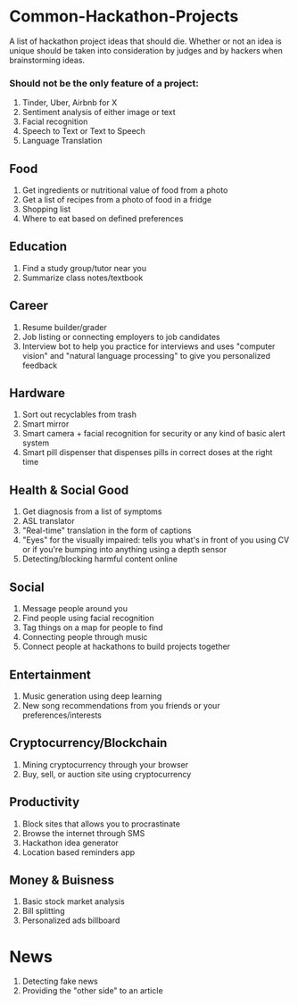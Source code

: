 # Common-Hackathon-Projects
A list of hackathon project ideas that should die.
Whether or not an idea is unique should be taken into consideration by judges and by hackers when brainstorming ideas.

### Should not be the only feature of a project:
1. Tinder, Uber, Airbnb for X
2. Sentiment analysis of either image or text
3. Facial recognition
4. Speech to Text or Text to Speech
5. Language Translation

## Food
1. Get ingredients or nutritional value of food from a photo
2. Get a list of recipes from a photo of food in a fridge
3. Shopping list
4. Where to eat based on defined preferences

## Education
1. Find a study group/tutor near you
2. Summarize class notes/textbook


## Career
1. Resume builder/grader
2. Job listing or connecting employers to job candidates
3. Interview bot to help you practice for interviews and uses "computer vision" and "natural language processing" to give you personalized feedback


## Hardware
1. Sort out recyclables from trash 
2. Smart mirror
3. Smart camera + facial recognition for security or any kind of basic alert system
4. Smart pill dispenser that dispenses pills in correct doses at the right time


## Health & Social Good
1. Get diagnosis from a list of symptoms
2. ASL translator
3. "Real-time" translation in the form of captions
4. "Eyes" for the visually impaired: tells you what's in front of you using CV or if you're bumping into anything using a depth sensor
5. Detecting/blocking harmful content online


## Social
1. Message people around you
2. Find people using facial recognition
3. Tag things on a map for people to find
4. Connecting people through music
5. Connect people at hackathons to build projects together

## Entertainment
1. Music generation using deep learning
2. New song recommendations from you friends or your preferences/interests


## Cryptocurrency/Blockchain
1. Mining cryptocurrency through your browser
2. Buy, sell, or auction site using cryptocurrency


## Productivity
1. Block sites that allows you to procrastinate
2. Browse the internet through SMS
3. Hackathon idea generator 
4. Location based reminders app

## Money & Buisness
1. Basic stock market analysis
2. Bill splitting
3. Personalized ads billboard


# News
1. Detecting fake news
2. Providing the "other side" to an article

